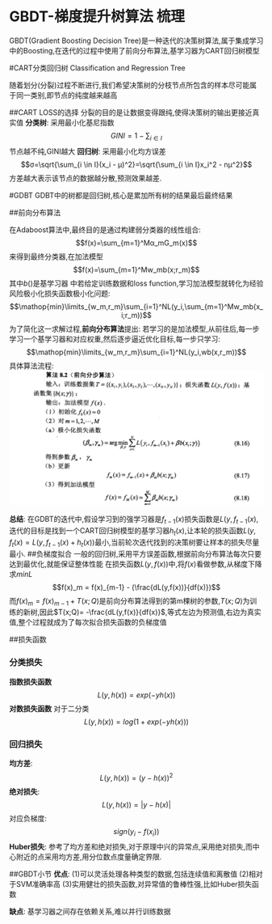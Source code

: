 # GBDT-梯度提升树算法 梳理

GBDT(Gradient Boosting Decision Tree)是一种迭代的决策树算法,属于集成学习中的Boosting,在迭代的过程中使用了前向分布算法,基学习器为CART回归树模型

#CART分类回归树
Classification and Regression Tree

随着划分(分裂)过程不断进行,我们希望决策树的分枝节点所包含的样本尽可能属于同一类别,即节点的纯度越来越高

##CART LOSS的选择
分裂的目的是让数据变得跟纯,使得决策树的输出更接近真实值
**分类树**:
采用最小化基尼指数
$$GINI = 1 - \sum_{i\in I}$$
节点越不纯,GINI越大
**回归树**:
采用最小化均方误差
$$σ=\sqrt{\sum_{i \in I}(x_i - μ)^2}=\sqrt{\sum_{i \in I}x_i^2 - nμ^2}$$
方差越大表示该节点的数据越分散,预测效果越差.

#GDBT
GDBT中的树都是回归树,核心是累加所有树的结果最后最终结果

##前向分布算法

在Adaboost算法中,最终目的是通过构建弱分类器的线性组合:
$$f(x)=\sum_{m=1}^Mα_mG_m(x)$$
来得到最终分类器,在加法模型
$$f(x)=\sum_{m=1}^Mw_mb(x;r_m)$$
其中$b()$是基学习器
中若给定训练数据和loss function,学习加法模型就转化为经验风险极小化损失函数极小化问题:
$$\mathop{min}\limits_{w_m,r_m}\sum_{i=1}^NL(y_i,\sum_{m=1}^Mw_mb(x_i;r_m))$$
为了简化这一求解过程,**前向分布算法**提出:
若学习的是加法模型,从前往后,每一步学习一个基学习器和对应权重,然后逐步逼近优化目标,每一步只学习:
$$\mathop{min}\limits_{w_m,r_m}\sum_{i=1}^NL(y_i,wb(x,r_m))$$
具体算法流程:
![](./前向分布算法.png)

**总结**:
在GDBT的迭代中,假设学习到的强学习器是$f_{t-1}(x)$损失函数是$L(y,f_{t-1}(x)$,迭代的目标是找到一个CART回归树模型的基学习器$h_t(x)$,让本轮的损失函数$L(y,f_t(x)=L(y,f_{t-1}(x)+h_t(x))$最小,当前轮次迭代找到的决策树要让样本的损失尽量最小.
##负梯度拟合
一般的回归树,采用平方误差函数,根据前向分布算法每次只要达到最优化,就能保证整体性能
在损失函数$L(y,f(x))$中,将$f(x)$看做参数,从梯度下降求$minL$
$$f(x)_m = f(x)_{m-1} - (\frac{dL(y,f(x))}{df(x)})$$
而$f(x)_m = f(x)_{m-1}+T(x;Q)$是前向分布算法得到的第m棵树的参数,$T(x;Q)$为训练的新树,因此$T(x;Q)= -\frac{dL(y,f(x)}{df(x)}$,等式左边为预测值,右边为真实值,整个过程就成为了每次拟合损失函数的负梯度值


##损失函数

### 分类损失
**指数损失函数**
    $$L(y,h(x))=exp(-yh(x))$$
**对数损失函数**
对于二分类
$$L(y,h(x))=log(1+exp(-yh(x)))$$

### 回归损失
**均方差**:
$$L(y,h(x)) = (y-h(x))^2$$
**绝对损失**:
$$L(y,h(x))=|y-h(x)|$$
对应负梯度:
$$sign(y_i-f(x_i))$$
**Huber损失**:
参考了均方差和绝对损失,对于原理中兴的异常点,采用绝对损失,而中心附近的点采用均方差,用分位数点度量确定界限.


##GBDT小节
**优点**:
(1)可以灵活处理各种类型的数据,包括连续值和离散值
(2)相对于SVM准确率高
(3)实用健壮的损失函数,对异常值的鲁棒性强,比如Huber损失函数

**缺点**:
基学习器之间存在依赖关系,难以并行训练数据


